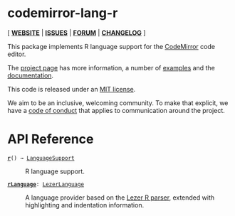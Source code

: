 <!-- NOTE: README.md is generated from src/README.md -->

# codemirror-lang-r

[ [**WEBSITE**](https://codemirror.net/) | [**ISSUES**](https://github.com/codemirror/dev/issues) | [**FORUM**](https://discuss.codemirror.net/c/next/) | [**CHANGELOG**](https://github.com/TravisYeah/lang-r/blob/main/CHANGELOG.md) ]

This package implements R language support for the
[CodeMirror](https://codemirror.net/) code editor.

The [project page](https://codemirror.net/) has more information, a
number of [examples](https://codemirror.net/examples/) and the
[documentation](https://codemirror.net/docs/).

This code is released under an
[MIT license](https://github.com/TravisYeah/lang-r/blob/master/LICENSE).

We aim to be an inclusive, welcoming community. To make that explicit,
we have a [code of
conduct](http://contributor-covenant.org/version/1/1/0/) that applies
to communication around the project.

# API Reference

<dl>
<dt id="user-content-r">
  <code><strong><a href="#user-content-r">r</a></strong>() → <a href="https://codemirror.net/docs/ref#language.LanguageSupport">LanguageSupport</a></code></dt>

<dd><p>R language support.</p>
</dd>
<dt id="user-content-rlanguage">
  <code><strong><a href="#user-content-rlanguage">rLanguage</a></strong>: <a href="https://codemirror.net/docs/ref#language.LezerLanguage">LezerLanguage</a></code></dt>

<dd><p>A language provider based on the <a href="https://github.com/TravisYeah/lezer-r">Lezer R
parser</a>, extended with
highlighting and indentation information.</p>
</dd>
</dl>
